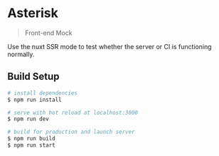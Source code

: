 # Asterisk

> Front-end Mock

Use the nuxt SSR mode to test whether the server or CI is functioning normally.

## Build Setup

``` bash
# install dependencies
$ npm run install

# serve with hot reload at localhost:3000
$ npm run dev

# build for production and launch server
$ npm run build
$ npm run start
```
